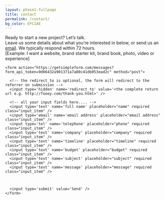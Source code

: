 ```yaml
---
layout: phase1-fullpage
title: contact
permalink: /contact/
bg_color: EFC1AE
---
```

<div class="grid">
    <div class="contact_content">
        <div class="contact_title">
            Ready to start a new project? Let’s talk.
        </div>
        <div class="contact_summary">
            Leave us some details about what you’re interested in below, or send us an <a href="mailto:hello@svncrwns.com">email</a>.  We typically respond within 72 hours.
        </div>
        <div class="contact_disclaimer">
            [Example: I want a website, brand starter kit, brand book, photo, video or experience]
        </div>
    </div>

    <form action="https://getsimpleform.com/messages?form_api_token=9d66432a901371a7a80c41db053ead2c" method="post">

      <!-- the redirect_to is optional, the form will redirect to the referrer on submission -->
      <input type='hidden' name='redirect_to' value='<the complete return url e.g. http://fooey.com/thank-you.html>' />

      <!-- all your input fields here.... -->
      <input type='text' name='full name' placeholder="name" required class="input_item" />
      <input type='email' name='email address' placeholder="email address" class="input_item" />
      <input type='tel' name='telephone' placeholder="phone" required class="input_item" />
      <input type='text' name='company' placeholder="company" required class="input_item" />
      <input type='text' name='timeline' placeholder="timeline" required class="input_item" />
      <input type='text' name='budget' placeholder="budget" required class="input_item" />
      <input type='text' name='subject' placeholder="subject" required class="input_item" />
      <input type='text' name='message' placeholder="message" required class="input_item" />



      <input type='submit' value='Send' />
    </form>

</div>
